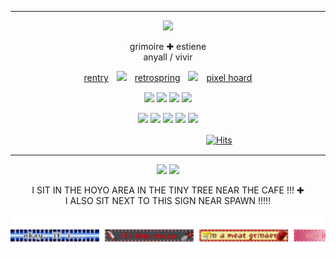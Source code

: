 ***

<p align="center"> <img src="https://64.media.tumblr.com/d94ff1127c1b383f37b108e0408b4021/85c8e64bdff71e02-b1/s250x400/24aed4deebca1888d477c93c4dbf93d772bb6578.pnj"/> </p>

<p align="center">
grimoire  ✚  estiene <br> anyall / vivir
</p>

<div align="center">

[rentry](https://rentry.co/noirescence)ㅤ![](https://64.media.tumblr.com/ebc088a4bdd166462affbd1b69c5583b/44c9b4778b706b1d-17/s75x75_c1/cb5d5a47c2fda2cad3930cc39cfbd5de25aa900b.gifv)ㅤ[retrospring](https://retrospring.net/@ISOPOD)ㅤ![](https://64.media.tumblr.com/b632394e9909a9202eb856d08a9d5b39/44c9b4778b706b1d-5b/s75x75_c1/18e79b7c6339d2afb732582ad81019e6d78b8cbb.gifv)ㅤ[pixel hoard](https://github.com/vilipender/meow)
</div>

<p align="center"> <img src="https://64.media.tumblr.com/39dd81255c2a3edeb3b295cd968db8bb/34f95ffafd33527b-90/s100x200/12979a5ce28343697c62df46d433068bed01461e.gifv"/> <img src="https://64.media.tumblr.com/6103c5a2e4277f7e0dc0a22cd870262b/85f4f2fed7740bac-ea/s100x200/48fd146db69f5aa6cb46c41c0f9245df4ae4fd88.pnj"/> <img src="https://64.media.tumblr.com/8db257366fc8585c17164cf803edc194/473928ea48888009-da/s100x200/7d01018150c4017156642f88eb1d111409130f06.jpg"/> <img src="https://64.media.tumblr.com/876945b9ad5b0f4ec13dc85602fe33b6/6f072ea04e7b6c72-c7/s100x200/1ce848dfcc4461af9d3971e10acd52404c4f66d3.gifv"/></p>

<p align="center"> <img src="https://64.media.tumblr.com/0a31c2e1d2bcc5df2eb98e31eb2110b1/79d8b316934d24c3-5d/s100x200/4b7c20c8acdb2df5bf732f5200d06af94ae21fbe.gifv"/> <img src="https://64.media.tumblr.com/844652d1cf8d2c0fab25d6dd0c199452/0ff738aae3bed445-59/s100x200/bbf109051850daeaefd61f26221f9547d4c44d00.jpg"/> <img src="https://64.media.tumblr.com/97a0c487981805269ed73917f48adb21/473928ea48888009-9f/s100x200/8367b381f5ffcb29552b1b7e349767bf7da34e81.pnj"/> <img src="https://64.media.tumblr.com/7b82c4b656ad3e3093ab0aa161f69315/e4a0bbfbab0a44fe-d4/s100x200/8eb4f7ea17267ee413d80af851a2d0b4f4427b61.pnj"/> <img src="https://64.media.tumblr.com/f1494ab3e694699f37557da526beaff9/ec8f693b87536b40-6d/s100x200/5014d79593adcea9f2288d7a8f6894acf12ce7d1.gifv"/> </p>



ㅤㅤㅤㅤㅤㅤㅤ ㅤㅤㅤㅤㅤㅤㅤㅤㅤㅤㅤㅤㅤㅤㅤㅤㅤ[![Hits](https://hits.seeyoufarm.com/api/count/incr/badge.svg?url=https%3A%2F%2Fgithub.com%2Fvilipender%2Fhit-counter&count_bg=%23314E72&title_bg=%2383AEB6&icon=github.svg&icon_color=%23E7E7E7&title=congrats+%21+you%27re+visitor+number+%3A&edge_flat=false)](https://hits.seeyoufarm.com)

***

<p align="center"> <img src="https://64.media.tumblr.com/b405fcd0310ab393eb4cad8d8f779e34/8b81320fce4ac928-f2/s540x810/22af140d087296c038e3187c7ca24cab144a4b59.pnj"/> <img src="https://64.media.tumblr.com/448271bbef9355ed36bedca070a4be5f/8b81320fce4ac928-99/s640x960/9ec6c25e62701e99f213a0f8ee3d6bbfc410f8e3.pnj"/> </p>

<p align="center">
I SIT IN THE HOYO AREA IN THE TINY TREE NEAR THE CAFE !!!  ✚  <br> I ALSO SIT NEXT TO THIS SIGN NEAR SPAWN !!!!!
</p>

<a href="https://github.com/vilipender/meow/blob/main/README.md">
<img src="https://github.com/shinminase/shinminase/blob/main/images/svg/blinkies.svg"></img>
</a>

<!---
vilipender/vilipender is a ✨ special ✨ repository because its `README.md` (this file) appears on your GitHub profile.
You can click the Preview link to take a look at your changes.
--->
